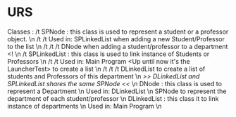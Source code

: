 # URS
Classes :
    /t SPNode : this class is used to represent a student or a professor object. \n
       /t /t Used in: SPLinkedList when adding a new Student/Professor to the list \n
            /t /t /t     DNode when adding a student/professor to a department <! \n
    /t SPLinkedList : this class is used to link instance of Students or Professors \n
       /t /t Used in: Main Program <Up until now it's the LauncherTest> to create a list \n
            /t /t /t     DLinkedList to create a list of students and Professors of this department \n
                 *>> DLinkedList and SPLinkedList shares the same SPNode <<* \n
    DNode : this class is used to represent a Department \n
        Used in: DLinkedList \n
                 SPNode to represent the department of each student/professor \n
    DLinkedList : this class it to link instance of departments \n
        Used in: Main Program \n